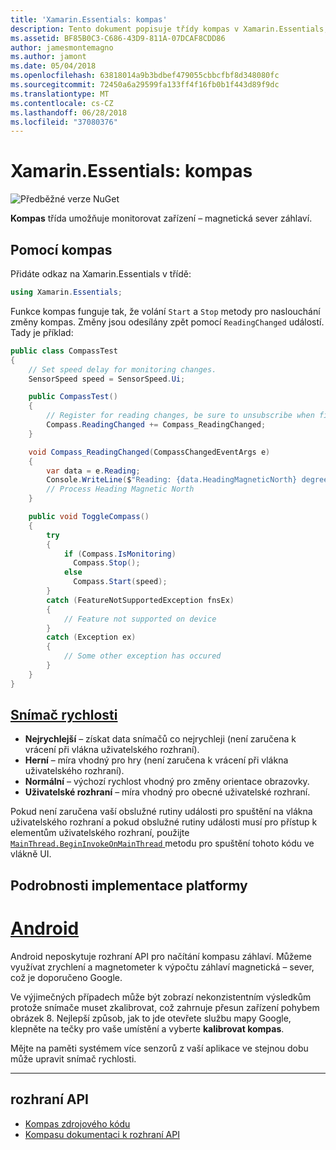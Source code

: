 ```yaml
---
title: 'Xamarin.Essentials: kompas'
description: Tento dokument popisuje třídy kompas v Xamarin.Essentials, což vám umožní monitorovat zařízení – magnetická sever záhlaví.
ms.assetid: BF85B0C3-C686-43D9-811A-07DCAF8CDD86
author: jamesmontemagno
ms.author: jamont
ms.date: 05/04/2018
ms.openlocfilehash: 63818014a9b3bdbef479055cbbcfbf8d348080fc
ms.sourcegitcommit: 72450a6a29599fa133ff4f16fb0b1f443d89f9dc
ms.translationtype: MT
ms.contentlocale: cs-CZ
ms.lasthandoff: 06/28/2018
ms.locfileid: "37080376"
---
```

# <a name="xamarinessentials-compass"></a>Xamarin.Essentials: kompas

![Předběžné verze NuGet](~/media/shared/pre-release.png)

**Kompas** třída umožňuje monitorovat zařízení – magnetická sever záhlaví.

## <a name="using-compass"></a>Pomocí kompas

Přidáte odkaz na Xamarin.Essentials v třídě:

```csharp
using Xamarin.Essentials;
```

Funkce kompas funguje tak, že volání `Start` a `Stop` metody pro naslouchání změny kompas. Změny jsou odesílány zpět pomocí `ReadingChanged` událostí. Tady je příklad:

```csharp
public class CompassTest
{
    // Set speed delay for monitoring changes.
    SensorSpeed speed = SensorSpeed.Ui;

    public CompassTest()
    {
        // Register for reading changes, be sure to unsubscribe when finished
        Compass.ReadingChanged += Compass_ReadingChanged;
    }

    void Compass_ReadingChanged(CompassChangedEventArgs e)
    {
        var data = e.Reading;
        Console.WriteLine($"Reading: {data.HeadingMagneticNorth} degrees");
        // Process Heading Magnetic North
    }

    public void ToggleCompass()
    {
        try
        {
            if (Compass.IsMonitoring)
              Compass.Stop();
            else
              Compass.Start(speed);
        }
        catch (FeatureNotSupportedException fnsEx)
        {
            // Feature not supported on device
        }
        catch (Exception ex)
        {
            // Some other exception has occured
        }
    }
}
```

## <a name="sensor-speedxrefxamarinessentialssensorspeed"></a>[Snímač rychlosti](xref:Xamarin.Essentials.SensorSpeed)

- **Nejrychlejší** – získat data snímačů co nejrychleji (není zaručena k vrácení při vlákna uživatelského rozhraní).
- **Herní** – míra vhodný pro hry (není zaručena k vrácení při vlákna uživatelského rozhraní).
- **Normální** – výchozí rychlost vhodný pro změny orientace obrazovky.
- **Uživatelské rozhraní** – míra vhodný pro obecné uživatelské rozhraní.

Pokud není zaručena vaší obslužné rutiny události pro spuštění na vlákna uživatelského rozhraní a pokud obslužné rutiny události musí pro přístup k elementům uživatelského rozhraní, použijte [ `MainThread.BeginInvokeOnMainThread` ](main-thread.md) metodu pro spuštění tohoto kódu ve vlákně UI.

## <a name="platform-implementation-specifics"></a>Podrobnosti implementace platformy

# <a name="androidtabandroid"></a>[Android](#tab/android)

Android neposkytuje rozhraní API pro načítání kompasu záhlaví. Můžeme využívat zrychlení a magnetometer k výpočtu záhlaví magnetická – sever, což je doporučeno Google. 

Ve výjimečných případech může být zobrazí nekonzistentním výsledkům protože snímače muset zkalibrovat, což zahrnuje přesun zařízení pohybem obrázek 8. Nejlepší způsob, jak to jde otevřete službu mapy Google, klepněte na tečky pro vaše umístění a vyberte **kalibrovat kompas**.

Mějte na paměti systémem více senzorů z vaší aplikace ve stejnou dobu může upravit snímač rychlosti.

--------------

## <a name="api"></a>rozhraní API

- [Kompas zdrojového kódu](https://github.com/xamarin/Essentials/tree/master/Xamarin.Essentials/Compass)
- [Kompasu dokumentaci k rozhraní API](xref:Xamarin.Essentials.Compass)
